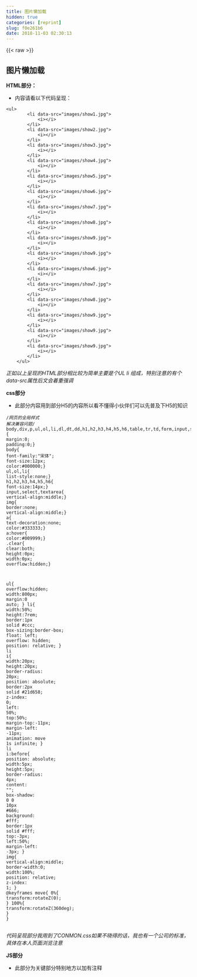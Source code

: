 ```yaml
---
title: 图片懒加载
hidden: true
categories: [reprint]
slug: f0e261b6
date: 2018-11-03 02:30:13
---
```


{{< raw >}}
<h2 id="articleHeader0">&#x56FE;&#x7247;&#x61D2;&#x52A0;&#x8F7D;</h2><p><strong>HTML&#x90E8;&#x5206;&#xFF1A;</strong></p><ul><li>&#x5185;&#x5BB9;&#x8BF7;&#x770B;&#x4EE5;&#x4E0B;&#x4EE3;&#x7801;&#x5448;&#x73B0;&#xFF1A;</li></ul><div class="widget-codetool" style="display:none"><div class="widget-codetool--inner"><span class="selectCode code-tool" data-toggle="tooltip" data-placement="top" title="" data-original-title="&#x5168;&#x9009;"></span> <span type="button" class="copyCode code-tool" data-toggle="tooltip" data-placement="top" data-clipboard-text="&lt;ul&gt;
        &lt;li data-src=&quot;images/show1.jpg&quot;&gt;
            &lt;i&gt;&lt;/i&gt;
        &lt;/li&gt;
        &lt;li data-src=&quot;images/show2.jpg&quot;&gt;
            &lt;i&gt;&lt;/i&gt;
        &lt;/li&gt;
        &lt;li data-src=&quot;images/show3.jpg&quot;&gt;
            &lt;i&gt;&lt;/i&gt;
        &lt;/li&gt;
        &lt;li data-src=&quot;images/show4.jpg&quot;&gt;
            &lt;i&gt;&lt;/i&gt;
        &lt;/li&gt;
        &lt;li data-src=&quot;images/show5.jpg&quot;&gt;
            &lt;i&gt;&lt;/i&gt;
        &lt;/li&gt;
        &lt;li data-src=&quot;images/show6.jpg&quot;&gt;
            &lt;i&gt;&lt;/i&gt;
        &lt;/li&gt;
        &lt;li data-src=&quot;images/show7.jpg&quot;&gt;
            &lt;i&gt;&lt;/i&gt;
        &lt;/li&gt;
        &lt;li data-src=&quot;images/show8.jpg&quot;&gt;
            &lt;i&gt;&lt;/i&gt;
        &lt;/li&gt;
        &lt;li data-src=&quot;images/show9.jpg&quot;&gt;
            &lt;i&gt;&lt;/i&gt;
        &lt;/li&gt;
        &lt;li data-src=&quot;images/show9.jpg&quot;&gt;
            &lt;i&gt;&lt;/i&gt;
        &lt;/li&gt;
        &lt;li data-src=&quot;images/show6.jpg&quot;&gt;
            &lt;i&gt;&lt;/i&gt;
        &lt;/li&gt;
        &lt;li data-src=&quot;images/show7.jpg&quot;&gt;
            &lt;i&gt;&lt;/i&gt;
        &lt;/li&gt;
        &lt;li data-src=&quot;images/show8.jpg&quot;&gt;
            &lt;i&gt;&lt;/i&gt;
        &lt;/li&gt;
        &lt;li data-src=&quot;images/show9.jpg&quot;&gt;
            &lt;i&gt;&lt;/i&gt;
        &lt;/li&gt;
        &lt;li data-src=&quot;images/show9.jpg&quot;&gt;
            &lt;i&gt;&lt;/i&gt;
        &lt;/li&gt;
        &lt;li data-src=&quot;images/show9.jpg&quot;&gt;
            &lt;i&gt;&lt;/i&gt;
        &lt;/li&gt;
    &lt;/ul&gt;" title="" data-original-title="&#x590D;&#x5236;"></span> <span type="button" class="saveToNote code-tool" data-toggle="tooltip" data-placement="top" title="" data-original-title="&#x653E;&#x8FDB;&#x7B14;&#x8BB0;"></span></div></div><pre class="hljs xml"><code><span class="hljs-tag">&lt;<span class="hljs-name">ul</span>&gt;</span>
        <span class="hljs-tag">&lt;<span class="hljs-name">li</span> <span class="hljs-attr">data-src</span>=<span class="hljs-string">&quot;images/show1.jpg&quot;</span>&gt;</span>
            <span class="hljs-tag">&lt;<span class="hljs-name">i</span>&gt;</span><span class="hljs-tag">&lt;/<span class="hljs-name">i</span>&gt;</span>
        <span class="hljs-tag">&lt;/<span class="hljs-name">li</span>&gt;</span>
        <span class="hljs-tag">&lt;<span class="hljs-name">li</span> <span class="hljs-attr">data-src</span>=<span class="hljs-string">&quot;images/show2.jpg&quot;</span>&gt;</span>
            <span class="hljs-tag">&lt;<span class="hljs-name">i</span>&gt;</span><span class="hljs-tag">&lt;/<span class="hljs-name">i</span>&gt;</span>
        <span class="hljs-tag">&lt;/<span class="hljs-name">li</span>&gt;</span>
        <span class="hljs-tag">&lt;<span class="hljs-name">li</span> <span class="hljs-attr">data-src</span>=<span class="hljs-string">&quot;images/show3.jpg&quot;</span>&gt;</span>
            <span class="hljs-tag">&lt;<span class="hljs-name">i</span>&gt;</span><span class="hljs-tag">&lt;/<span class="hljs-name">i</span>&gt;</span>
        <span class="hljs-tag">&lt;/<span class="hljs-name">li</span>&gt;</span>
        <span class="hljs-tag">&lt;<span class="hljs-name">li</span> <span class="hljs-attr">data-src</span>=<span class="hljs-string">&quot;images/show4.jpg&quot;</span>&gt;</span>
            <span class="hljs-tag">&lt;<span class="hljs-name">i</span>&gt;</span><span class="hljs-tag">&lt;/<span class="hljs-name">i</span>&gt;</span>
        <span class="hljs-tag">&lt;/<span class="hljs-name">li</span>&gt;</span>
        <span class="hljs-tag">&lt;<span class="hljs-name">li</span> <span class="hljs-attr">data-src</span>=<span class="hljs-string">&quot;images/show5.jpg&quot;</span>&gt;</span>
            <span class="hljs-tag">&lt;<span class="hljs-name">i</span>&gt;</span><span class="hljs-tag">&lt;/<span class="hljs-name">i</span>&gt;</span>
        <span class="hljs-tag">&lt;/<span class="hljs-name">li</span>&gt;</span>
        <span class="hljs-tag">&lt;<span class="hljs-name">li</span> <span class="hljs-attr">data-src</span>=<span class="hljs-string">&quot;images/show6.jpg&quot;</span>&gt;</span>
            <span class="hljs-tag">&lt;<span class="hljs-name">i</span>&gt;</span><span class="hljs-tag">&lt;/<span class="hljs-name">i</span>&gt;</span>
        <span class="hljs-tag">&lt;/<span class="hljs-name">li</span>&gt;</span>
        <span class="hljs-tag">&lt;<span class="hljs-name">li</span> <span class="hljs-attr">data-src</span>=<span class="hljs-string">&quot;images/show7.jpg&quot;</span>&gt;</span>
            <span class="hljs-tag">&lt;<span class="hljs-name">i</span>&gt;</span><span class="hljs-tag">&lt;/<span class="hljs-name">i</span>&gt;</span>
        <span class="hljs-tag">&lt;/<span class="hljs-name">li</span>&gt;</span>
        <span class="hljs-tag">&lt;<span class="hljs-name">li</span> <span class="hljs-attr">data-src</span>=<span class="hljs-string">&quot;images/show8.jpg&quot;</span>&gt;</span>
            <span class="hljs-tag">&lt;<span class="hljs-name">i</span>&gt;</span><span class="hljs-tag">&lt;/<span class="hljs-name">i</span>&gt;</span>
        <span class="hljs-tag">&lt;/<span class="hljs-name">li</span>&gt;</span>
        <span class="hljs-tag">&lt;<span class="hljs-name">li</span> <span class="hljs-attr">data-src</span>=<span class="hljs-string">&quot;images/show9.jpg&quot;</span>&gt;</span>
            <span class="hljs-tag">&lt;<span class="hljs-name">i</span>&gt;</span><span class="hljs-tag">&lt;/<span class="hljs-name">i</span>&gt;</span>
        <span class="hljs-tag">&lt;/<span class="hljs-name">li</span>&gt;</span>
        <span class="hljs-tag">&lt;<span class="hljs-name">li</span> <span class="hljs-attr">data-src</span>=<span class="hljs-string">&quot;images/show9.jpg&quot;</span>&gt;</span>
            <span class="hljs-tag">&lt;<span class="hljs-name">i</span>&gt;</span><span class="hljs-tag">&lt;/<span class="hljs-name">i</span>&gt;</span>
        <span class="hljs-tag">&lt;/<span class="hljs-name">li</span>&gt;</span>
        <span class="hljs-tag">&lt;<span class="hljs-name">li</span> <span class="hljs-attr">data-src</span>=<span class="hljs-string">&quot;images/show6.jpg&quot;</span>&gt;</span>
            <span class="hljs-tag">&lt;<span class="hljs-name">i</span>&gt;</span><span class="hljs-tag">&lt;/<span class="hljs-name">i</span>&gt;</span>
        <span class="hljs-tag">&lt;/<span class="hljs-name">li</span>&gt;</span>
        <span class="hljs-tag">&lt;<span class="hljs-name">li</span> <span class="hljs-attr">data-src</span>=<span class="hljs-string">&quot;images/show7.jpg&quot;</span>&gt;</span>
            <span class="hljs-tag">&lt;<span class="hljs-name">i</span>&gt;</span><span class="hljs-tag">&lt;/<span class="hljs-name">i</span>&gt;</span>
        <span class="hljs-tag">&lt;/<span class="hljs-name">li</span>&gt;</span>
        <span class="hljs-tag">&lt;<span class="hljs-name">li</span> <span class="hljs-attr">data-src</span>=<span class="hljs-string">&quot;images/show8.jpg&quot;</span>&gt;</span>
            <span class="hljs-tag">&lt;<span class="hljs-name">i</span>&gt;</span><span class="hljs-tag">&lt;/<span class="hljs-name">i</span>&gt;</span>
        <span class="hljs-tag">&lt;/<span class="hljs-name">li</span>&gt;</span>
        <span class="hljs-tag">&lt;<span class="hljs-name">li</span> <span class="hljs-attr">data-src</span>=<span class="hljs-string">&quot;images/show9.jpg&quot;</span>&gt;</span>
            <span class="hljs-tag">&lt;<span class="hljs-name">i</span>&gt;</span><span class="hljs-tag">&lt;/<span class="hljs-name">i</span>&gt;</span>
        <span class="hljs-tag">&lt;/<span class="hljs-name">li</span>&gt;</span>
        <span class="hljs-tag">&lt;<span class="hljs-name">li</span> <span class="hljs-attr">data-src</span>=<span class="hljs-string">&quot;images/show9.jpg&quot;</span>&gt;</span>
            <span class="hljs-tag">&lt;<span class="hljs-name">i</span>&gt;</span><span class="hljs-tag">&lt;/<span class="hljs-name">i</span>&gt;</span>
        <span class="hljs-tag">&lt;/<span class="hljs-name">li</span>&gt;</span>
        <span class="hljs-tag">&lt;<span class="hljs-name">li</span> <span class="hljs-attr">data-src</span>=<span class="hljs-string">&quot;images/show9.jpg&quot;</span>&gt;</span>
            <span class="hljs-tag">&lt;<span class="hljs-name">i</span>&gt;</span><span class="hljs-tag">&lt;/<span class="hljs-name">i</span>&gt;</span>
        <span class="hljs-tag">&lt;/<span class="hljs-name">li</span>&gt;</span>
    <span class="hljs-tag">&lt;/<span class="hljs-name">ul</span>&gt;</span></code></pre><p><em>&#x6B63;&#x5982;&#x4EE5;&#x4E0A;&#x5448;&#x73B0;&#x7684;HTML&#x90E8;&#x5206;&#x76F8;&#x6BD4;&#x8F83;&#x4E3A;&#x7B80;&#x5355;&#x4E3B;&#x8981;&#x662F;&#x4E2A;UL li &#x7EC4;&#x6210;&#xFF0C;&#x7279;&#x522B;&#x6CE8;&#x610F;&#x7684;&#x6709;&#x4E2A;data-src&#x5C5E;&#x6027;&#x540E;&#x6587;&#x4F1A;&#x7740;&#x91CD;&#x5F3A;&#x8C03;</em></p><p><strong>css&#x90E8;&#x5206;</strong></p><ul><li>&#x6B64;&#x90E8;&#x5206;&#x5185;&#x5BB9;&#x7528;&#x5230;&#x90E8;&#x5206;H5&#x7684;&#x5185;&#x5BB9;&#x6240;&#x4EE5;&#x770B;&#x4E0D;&#x61C2;&#x5F97;&#x5C0F;&#x4F19;&#x4F34;&#x4EEC;&#x53EF;&#x4EE5;&#x5148;&#x666E;&#x53CA;&#x4E0B;H5&#x7684;&#x77E5;&#x8BC6;</li></ul><div class="widget-codetool" style="display:none"><div class="widget-codetool--inner"><span class="selectCode code-tool" data-toggle="tooltip" data-placement="top" title="" data-original-title="&#x5168;&#x9009;"></span> <span type="button" class="copyCode code-tool" data-toggle="tooltip" data-placement="top" data-clipboard-text="/*&#x7F51;&#x9875;&#x7684;&#x5168;&#x5C40;&#x6837;&#x5F0F; &#x89E3;&#x51B3;&#x517C;&#x5BB9;&#x95EE;&#x9898;*/
body,div,p,ul,ol,li,dl,dt,dd,h1,h2,h3,h4,h5,h6,table,tr,td,form,input,select,textarea,span,img,a,em,strong,*{ margin:0; padding:0;}
body{ font-family:&quot;&#x5B8B;&#x4F53;&quot;; font-size:12px; color:#000000;}
ul,ol,li{ list-style:none;}
h1,h2,h3,h4,h5,h6{ font-size:14px;}
input,select,textarea{ vertical-align:middle;}
img{ border:none; vertical-align:middle;}
a{ text-decoration:none; color:#333333;}
a:hover{ color:#009999;}
.clear{ clear:both; height:0px; width:0px; overflow:hidden;}


ul{
            overflow:hidden;
            width:800px;
            margin:0 auto;
        }
        li{
            width:50%;
            height:7rem;
            border:1px solid #ccc;
            box-sizing:border-box;
            float: left;
            overflow: hidden;
            position: relative;
        }
        li i{
            width:20px;
            height:20px;
            border-radius: 20px;
            position: absolute;
            border:2px solid #21d658;
            z-index: 0;
            left: 50%;
            top:50%;
            margin-top:-11px;
            margin-left: -11px;
            animation: move 1s infinite;
        }
        li i:before{
            position: absolute;
            width:5px;
            height:5px;
            border-radius: 4px;
            content: &quot;&quot;;
            box-shadow: 0 0 10px #666;
            background: #fff;
            border:1px solid #fff;
            top:-3px; 
            left:50%;
            margin-left: -3px;
        }
        img{
            vertical-align:middle;
            border-width:0;
            width:100%;
            position: relative;
            z-index: 1;
        }
        @keyframes move{
            0%{
                transform:rotateZ(0);
            }
            100%{
                transform:rotateZ(360deg);
            }
        }" title="" data-original-title="&#x590D;&#x5236;"></span> <span type="button" class="saveToNote code-tool" data-toggle="tooltip" data-placement="top" title="" data-original-title="&#x653E;&#x8FDB;&#x7B14;&#x8BB0;"></span></div></div><pre class="hljs css"><code><span class="hljs-comment">/*&#x7F51;&#x9875;&#x7684;&#x5168;&#x5C40;&#x6837;&#x5F0F; &#x89E3;&#x51B3;&#x517C;&#x5BB9;&#x95EE;&#x9898;*/</span>
<span class="hljs-selector-tag">body</span>,<span class="hljs-selector-tag">div</span>,<span class="hljs-selector-tag">p</span>,<span class="hljs-selector-tag">ul</span>,<span class="hljs-selector-tag">ol</span>,<span class="hljs-selector-tag">li</span>,<span class="hljs-selector-tag">dl</span>,<span class="hljs-selector-tag">dt</span>,<span class="hljs-selector-tag">dd</span>,<span class="hljs-selector-tag">h1</span>,<span class="hljs-selector-tag">h2</span>,<span class="hljs-selector-tag">h3</span>,<span class="hljs-selector-tag">h4</span>,<span class="hljs-selector-tag">h5</span>,<span class="hljs-selector-tag">h6</span>,<span class="hljs-selector-tag">table</span>,<span class="hljs-selector-tag">tr</span>,<span class="hljs-selector-tag">td</span>,<span class="hljs-selector-tag">form</span>,<span class="hljs-selector-tag">input</span>,<span class="hljs-selector-tag">select</span>,<span class="hljs-selector-tag">textarea</span>,<span class="hljs-selector-tag">span</span>,<span class="hljs-selector-tag">img</span>,<span class="hljs-selector-tag">a</span>,<span class="hljs-selector-tag">em</span>,<span class="hljs-selector-tag">strong</span>,*{ <span class="hljs-attribute">margin</span>:<span class="hljs-number">0</span>; <span class="hljs-attribute">padding</span>:<span class="hljs-number">0</span>;}
<span class="hljs-selector-tag">body</span>{ <span class="hljs-attribute">font-family</span>:<span class="hljs-string">&quot;&#x5B8B;&#x4F53;&quot;</span>; <span class="hljs-attribute">font-size</span>:<span class="hljs-number">12px</span>; <span class="hljs-attribute">color</span>:<span class="hljs-number">#000000</span>;}
<span class="hljs-selector-tag">ul</span>,<span class="hljs-selector-tag">ol</span>,<span class="hljs-selector-tag">li</span>{ <span class="hljs-attribute">list-style</span>:none;}
<span class="hljs-selector-tag">h1</span>,<span class="hljs-selector-tag">h2</span>,<span class="hljs-selector-tag">h3</span>,<span class="hljs-selector-tag">h4</span>,<span class="hljs-selector-tag">h5</span>,<span class="hljs-selector-tag">h6</span>{ <span class="hljs-attribute">font-size</span>:<span class="hljs-number">14px</span>;}
<span class="hljs-selector-tag">input</span>,<span class="hljs-selector-tag">select</span>,<span class="hljs-selector-tag">textarea</span>{ <span class="hljs-attribute">vertical-align</span>:middle;}
<span class="hljs-selector-tag">img</span>{ <span class="hljs-attribute">border</span>:none; <span class="hljs-attribute">vertical-align</span>:middle;}
<span class="hljs-selector-tag">a</span>{ <span class="hljs-attribute">text-decoration</span>:none; <span class="hljs-attribute">color</span>:<span class="hljs-number">#333333</span>;}
<span class="hljs-selector-tag">a</span><span class="hljs-selector-pseudo">:hover</span>{ <span class="hljs-attribute">color</span>:<span class="hljs-number">#009999</span>;}
<span class="hljs-selector-class">.clear</span>{ <span class="hljs-attribute">clear</span>:both; <span class="hljs-attribute">height</span>:<span class="hljs-number">0px</span>; <span class="hljs-attribute">width</span>:<span class="hljs-number">0px</span>; <span class="hljs-attribute">overflow</span>:hidden;}


<span class="hljs-selector-tag">ul</span>{
            <span class="hljs-attribute">overflow</span>:hidden;
            <span class="hljs-attribute">width</span>:<span class="hljs-number">800px</span>;
            <span class="hljs-attribute">margin</span>:<span class="hljs-number">0</span> auto;
        }
        <span class="hljs-selector-tag">li</span>{
            <span class="hljs-attribute">width</span>:<span class="hljs-number">50%</span>;
            <span class="hljs-attribute">height</span>:<span class="hljs-number">7rem</span>;
            <span class="hljs-attribute">border</span>:<span class="hljs-number">1px</span> solid <span class="hljs-number">#ccc</span>;
            <span class="hljs-attribute">box-sizing</span>:border-box;
            <span class="hljs-attribute">float</span>: left;
            <span class="hljs-attribute">overflow</span>: hidden;
            <span class="hljs-attribute">position</span>: relative;
        }
        <span class="hljs-selector-tag">li</span> <span class="hljs-selector-tag">i</span>{
            <span class="hljs-attribute">width</span>:<span class="hljs-number">20px</span>;
            <span class="hljs-attribute">height</span>:<span class="hljs-number">20px</span>;
            <span class="hljs-attribute">border-radius</span>: <span class="hljs-number">20px</span>;
            <span class="hljs-attribute">position</span>: absolute;
            <span class="hljs-attribute">border</span>:<span class="hljs-number">2px</span> solid <span class="hljs-number">#21d658</span>;
            <span class="hljs-attribute">z-index</span>: <span class="hljs-number">0</span>;
            <span class="hljs-attribute">left</span>: <span class="hljs-number">50%</span>;
            <span class="hljs-attribute">top</span>:<span class="hljs-number">50%</span>;
            <span class="hljs-attribute">margin-top</span>:-<span class="hljs-number">11px</span>;
            <span class="hljs-attribute">margin-left</span>: -<span class="hljs-number">11px</span>;
            <span class="hljs-attribute">animation</span>: move <span class="hljs-number">1s</span> infinite;
        }
        <span class="hljs-selector-tag">li</span> <span class="hljs-selector-tag">i</span><span class="hljs-selector-pseudo">:before</span>{
            <span class="hljs-attribute">position</span>: absolute;
            <span class="hljs-attribute">width</span>:<span class="hljs-number">5px</span>;
            <span class="hljs-attribute">height</span>:<span class="hljs-number">5px</span>;
            <span class="hljs-attribute">border-radius</span>: <span class="hljs-number">4px</span>;
            <span class="hljs-attribute">content</span>: <span class="hljs-string">&quot;&quot;</span>;
            <span class="hljs-attribute">box-shadow</span>: <span class="hljs-number">0</span> <span class="hljs-number">0</span> <span class="hljs-number">10px</span> <span class="hljs-number">#666</span>;
            <span class="hljs-attribute">background</span>: <span class="hljs-number">#fff</span>;
            <span class="hljs-attribute">border</span>:<span class="hljs-number">1px</span> solid <span class="hljs-number">#fff</span>;
            <span class="hljs-attribute">top</span>:-<span class="hljs-number">3px</span>; 
            <span class="hljs-attribute">left</span>:<span class="hljs-number">50%</span>;
            <span class="hljs-attribute">margin-left</span>: -<span class="hljs-number">3px</span>;
        }
        <span class="hljs-selector-tag">img</span>{
            <span class="hljs-attribute">vertical-align</span>:middle;
            <span class="hljs-attribute">border-width</span>:<span class="hljs-number">0</span>;
            <span class="hljs-attribute">width</span>:<span class="hljs-number">100%</span>;
            <span class="hljs-attribute">position</span>: relative;
            <span class="hljs-attribute">z-index</span>: <span class="hljs-number">1</span>;
        }
        @<span class="hljs-keyword">keyframes</span> move{
            0%{
                <span class="hljs-attribute">transform</span>:<span class="hljs-built_in">rotateZ</span>(0);
            }
            100%{
                <span class="hljs-attribute">transform</span>:<span class="hljs-built_in">rotateZ</span>(360deg);
            }
        }</code></pre><p><em>&#x4EE3;&#x7801;&#x5448;&#x73B0;&#x90E8;&#x5206;&#x6211;&#x7528;&#x5230;&#x4E86;CONMON.css&#x5982;&#x679C;&#x4E0D;&#x6653;&#x5F97;&#x7684;&#x8BDD;&#xFF0C;&#x6211;&#x4E5F;&#x6709;&#x4E00;&#x4E2A;&#x516C;&#x53F8;&#x7684;&#x6807;&#x51C6;&#xFF0C;&#x5177;&#x4F53;&#x5728;&#x672C;&#x4EBA;&#x9875;&#x9762;&#x6D4F;&#x89C8;&#x6CE8;&#x610F;</em></p><p><strong>JS&#x90E8;&#x5206;</strong></p><ul><li>&#x6B64;&#x90E8;&#x5206;&#x4E3A;&#x5173;&#x952E;&#x90E8;&#x5206;&#x7279;&#x522B;&#x5730;&#x65B9;&#x4EE5;&#x52A0;&#x6709;&#x6CE8;&#x91CA;</li></ul><div class="widget-codetool" style="display:none"><div class="widget-codetool--inner"><span class="selectCode code-tool" data-toggle="tooltip" data-placement="top" title="" data-original-title="&#x5168;&#x9009;"></span> <span type="button" class="copyCode code-tool" data-toggle="tooltip" data-placement="top" data-clipboard-text="&lt;script&gt;
    //&#x83B7;&#x53D6;DOM&#x4E2D;&#x5143;&#x7D20;
    var ULL = document.getElementsByTagName(&quot;ul&quot;)[0],
        ULI = ULL.getElementsByTagName(&quot;li&quot;);

       //&#x521B;&#x5EFA;&#x56FE;&#x7247;&#x90E8;&#x5206;
     function Img(option){

          var src = &quot;&quot;;

          if (option.dataset.src) {
              src = option.dataset.src;
          }else{
              src = option.getAttribute(&quot;src&quot;);
          }

          if (option.children.length&lt;=1) {
              var img = document.createElement(&quot;img&quot;);
              img.src = src;
              option.appendChild(img);
          }


     }
         //&#x7B97;&#x51FA;&#x504F;&#x79FB;&#x91CF;
     function Top(obj){
          var result = 0;
          //&#x6B64;&#x5904;&#x662F;&#x4E00;&#x4E2A;&#x5FAA;&#x73AF;
          while(obj){
              result += obj.offsetTop;
              obj = obj.offsetParent;
          }

          return result;
     }

     //&#x7ED1;&#x5B9A;&#x6EDA;&#x8F6E;&#x4E8B;&#x4EF6;
     window.onscroll=function(){

         var ViewH = document.documentElement.clientHeight || document.body.clientHeight,
             top = document.documentElement.scrollTop || document.body.scrollTop,
             ViewTop = ViewH + top;
      for(var i = 0 ; i &lt; ULI.length ; i++){
              //&#x7531;&#x4E8E;&#x8D85;&#x65F6;&#x8C03;&#x7528;&#x6700;&#x540E;&#x6267;&#x884C;&#xFF0C;&#x6240;&#x4EE5;&#x8981;&#x4FDD;&#x7559;this&#x6307;&#x9488;&#x5B8C;&#x6210;this&#x7684;&#x66FF;&#x4EE3;
              //&#x5224;&#x65AD;&#x5F53;&#x524D;&#x6ED1;&#x52A8;&#x7684;&#x9AD8;&#x5EA6;&#x5927;&#x4E8E;&#x6BCF;&#x4E00;&#x4E2A;&#x5143;&#x7D20;&#x7684;&#x9AD8;&#x5EA6;&#x5B8C;&#x6210;&#x4EFB;&#x52A1;
              if (Top(ULI[i])&lt;ViewTop) {

                  //&#x8C03;&#x7528;&#x51FD;&#x6570;&#x5B8C;&#x6210;&#x4EFB;&#x52A1; &#x6B64;&#x65F6;&#x53EF;&#x4EE5;&#x4FDD;&#x7559;I
                  FN(ULI[i])
                  
                  // setTimeout(, delay[, lang])
              }


      }
         //&#x5F15;&#x5165;&#x4E00;&#x4E2A;&#x8D85;&#x65F6;&#x8C03;&#x7528;
      function FN(OBJ){
           setTimeout(function(){
               Img(OBJ);
           },1000)
      }

     }
     //&#x7ED1;&#x5B9A;onLOAd&#x4E8B;&#x4EF6;
     window.onload=function(){
          window.onscroll();
     }



    &lt;/script&gt;" title="" data-original-title="&#x590D;&#x5236;"></span> <span type="button" class="saveToNote code-tool" data-toggle="tooltip" data-placement="top" title="" data-original-title="&#x653E;&#x8FDB;&#x7B14;&#x8BB0;"></span></div></div><pre class="hljs xml"><code><span class="hljs-tag">&lt;<span class="hljs-name">script</span>&gt;</span><span class="javascript">
    <span class="hljs-comment">//&#x83B7;&#x53D6;DOM&#x4E2D;&#x5143;&#x7D20;</span>
    <span class="hljs-keyword">var</span> ULL = <span class="hljs-built_in">document</span>.getElementsByTagName(<span class="hljs-string">&quot;ul&quot;</span>)[<span class="hljs-number">0</span>],
        ULI = ULL.getElementsByTagName(<span class="hljs-string">&quot;li&quot;</span>);

       <span class="hljs-comment">//&#x521B;&#x5EFA;&#x56FE;&#x7247;&#x90E8;&#x5206;</span>
     <span class="hljs-function"><span class="hljs-keyword">function</span> <span class="hljs-title">Img</span>(<span class="hljs-params">option</span>)</span>{

          <span class="hljs-keyword">var</span> src = <span class="hljs-string">&quot;&quot;</span>;

          <span class="hljs-keyword">if</span> (option.dataset.src) {
              src = option.dataset.src;
          }<span class="hljs-keyword">else</span>{
              src = option.getAttribute(<span class="hljs-string">&quot;src&quot;</span>);
          }

          <span class="hljs-keyword">if</span> (option.children.length&lt;=<span class="hljs-number">1</span>) {
              <span class="hljs-keyword">var</span> img = <span class="hljs-built_in">document</span>.createElement(<span class="hljs-string">&quot;img&quot;</span>);
              img.src = src;
              option.appendChild(img);
          }


     }
         <span class="hljs-comment">//&#x7B97;&#x51FA;&#x504F;&#x79FB;&#x91CF;</span>
     <span class="hljs-function"><span class="hljs-keyword">function</span> <span class="hljs-title">Top</span>(<span class="hljs-params">obj</span>)</span>{
          <span class="hljs-keyword">var</span> result = <span class="hljs-number">0</span>;
          <span class="hljs-comment">//&#x6B64;&#x5904;&#x662F;&#x4E00;&#x4E2A;&#x5FAA;&#x73AF;</span>
          <span class="hljs-keyword">while</span>(obj){
              result += obj.offsetTop;
              obj = obj.offsetParent;
          }

          <span class="hljs-keyword">return</span> result;
     }

     <span class="hljs-comment">//&#x7ED1;&#x5B9A;&#x6EDA;&#x8F6E;&#x4E8B;&#x4EF6;</span>
     <span class="hljs-built_in">window</span>.onscroll=<span class="hljs-function"><span class="hljs-keyword">function</span>(<span class="hljs-params"></span>)</span>{

         <span class="hljs-keyword">var</span> ViewH = <span class="hljs-built_in">document</span>.documentElement.clientHeight || <span class="hljs-built_in">document</span>.body.clientHeight,
             top = <span class="hljs-built_in">document</span>.documentElement.scrollTop || <span class="hljs-built_in">document</span>.body.scrollTop,
             ViewTop = ViewH + top;
      <span class="hljs-keyword">for</span>(<span class="hljs-keyword">var</span> i = <span class="hljs-number">0</span> ; i &lt; ULI.length ; i++){
              <span class="hljs-comment">//&#x7531;&#x4E8E;&#x8D85;&#x65F6;&#x8C03;&#x7528;&#x6700;&#x540E;&#x6267;&#x884C;&#xFF0C;&#x6240;&#x4EE5;&#x8981;&#x4FDD;&#x7559;this&#x6307;&#x9488;&#x5B8C;&#x6210;this&#x7684;&#x66FF;&#x4EE3;</span>
              <span class="hljs-comment">//&#x5224;&#x65AD;&#x5F53;&#x524D;&#x6ED1;&#x52A8;&#x7684;&#x9AD8;&#x5EA6;&#x5927;&#x4E8E;&#x6BCF;&#x4E00;&#x4E2A;&#x5143;&#x7D20;&#x7684;&#x9AD8;&#x5EA6;&#x5B8C;&#x6210;&#x4EFB;&#x52A1;</span>
              <span class="hljs-keyword">if</span> (Top(ULI[i])&lt;ViewTop) {

                  <span class="hljs-comment">//&#x8C03;&#x7528;&#x51FD;&#x6570;&#x5B8C;&#x6210;&#x4EFB;&#x52A1; &#x6B64;&#x65F6;&#x53EF;&#x4EE5;&#x4FDD;&#x7559;I</span>
                  FN(ULI[i])
                  
                  <span class="hljs-comment">// setTimeout(, delay[, lang])</span>
              }


      }
         <span class="hljs-comment">//&#x5F15;&#x5165;&#x4E00;&#x4E2A;&#x8D85;&#x65F6;&#x8C03;&#x7528;</span>
      <span class="hljs-function"><span class="hljs-keyword">function</span> <span class="hljs-title">FN</span>(<span class="hljs-params">OBJ</span>)</span>{
           setTimeout(<span class="hljs-function"><span class="hljs-keyword">function</span>(<span class="hljs-params"></span>)</span>{
               Img(OBJ);
           },<span class="hljs-number">1000</span>)
      }

     }
     <span class="hljs-comment">//&#x7ED1;&#x5B9A;onLOAd&#x4E8B;&#x4EF6;</span>
     <span class="hljs-built_in">window</span>.onload=<span class="hljs-function"><span class="hljs-keyword">function</span>(<span class="hljs-params"></span>)</span>{
          <span class="hljs-built_in">window</span>.onscroll();
     }



    </span><span class="hljs-tag">&lt;/<span class="hljs-name">script</span>&gt;</span></code></pre><p><strong>&#x5E0C;&#x671B;&#x5404;&#x4F4D;&#x811A;&#x672C;&#x4F19;&#x4F34;&#x4EEC;&#x80FD;&#x591F;&#x4E00;&#x8D77;&#x52AA;&#x529B;&#xFF01;&#xFF01;</strong></p>
{{< /raw >}}

# 版权声明
本文资源来源互联网，仅供学习研究使用，版权归该资源的合法拥有者所有，
本文仅用于学习、研究和交流目的。转载请注明出处、完整链接以及原作者。
原作者若认为本站侵犯了您的版权，请联系我们，我们会立即删除！

## 原文标题
图片懒加载

## 原文链接
[https://segmentfault.com/a/1190000016097797](https://segmentfault.com/a/1190000016097797)

